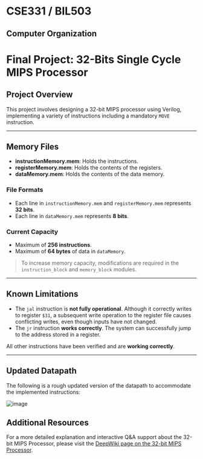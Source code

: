 # CSE331 / BIL503

## Computer Organization

# Final Project: 32-Bits Single Cycle MIPS Processor


## Project Overview

This project involves designing a 32-bit MIPS processor using Verilog, implementing a variety of instructions including a mandatory `MOVE` instruction.

---

## Memory Files

- **instructionMemory.mem**: Holds the instructions.
- **registerMemory.mem**: Holds the contents of the registers.
- **dataMemory.mem**: Holds the contents of the data memory.

### File Formats

- Each line in `instructionMemory.mem` and `registerMemory.mem` represents **32 bits**.
- Each line in `dataMemory.mem` represents **8 bits**.

### Current Capacity

- Maximum of **256 instructions**.
- Maximum of **64 bytes** of data in `dataMemory`.

> To increase memory capacity, modifications are required in the `instruction_block` and `memory_block` modules.

---

## Known Limitations

- The `jal` instruction is **not fully operational**. Although it correctly writes to register `$31`, a subsequent write operation to the register file causes conflicting writes, even though inputs have not changed.
- The `jr` instruction **works correctly**. The system can successfully jump to the address stored in a register.

All other instructions have been verified and are **working correctly**.

---

## Updated Datapath

The following is a rough updated version of the datapath to accommodate the implemented instructions:

![image](https://github.com/user-attachments/assets/e159c668-9ed0-4ebc-9fcd-a07fbe9ec005)



## Additional Resources

For a more detailed explanation and interactive Q&A support about the 32-bit MIPS Processor, please visit the [DeepWiki page on the 32-bit MIPS Processor](https://deepwiki.com/OmerSaricam/32-bit-Mips-Processor#overview).



